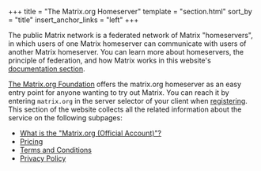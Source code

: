 +++
title = "The Matrix.org Homeserver"
template = "section.html"
sort_by = "title"
insert_anchor_links = "left"
+++

The public Matrix network is a federated network of Matrix "homeservers", in which users of one Matrix homeserver can communicate with users of another Matrix homeserver.
You can learn more about homeservers, the principle of federation, and how Matrix works in this website's [documentation section](/docs/matrix-concepts/elements-of-matrix/).

[The Matrix.org Foundation](/foundation/about) offers the matrix.org homeserver as an easy entry point for anyone wanting to try out Matrix.
You can reach it by entering `matrix.org` in the server selector of your client when [registering](/docs/chat_basics/matrix-for-im/#creating-a-matrix-account).
This section of the website collects all the related information about the service on the following subpages:

- [What is the "Matrix.org (Official Account)"?](official)
- [Pricing](pricing)
- [Terms and Conditions](/legal/terms-and-conditions)
- [Privacy Policy](/legal/privacy-notice/)
